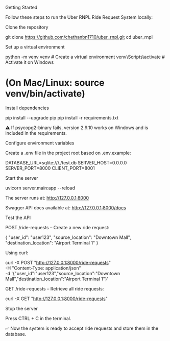 Getting Started

Follow these steps to run the Uber RNPL Ride Request System locally:

Clone the repository

git clone https://github.com/chethanbn1710/uber_rnpl.git
cd uber_rnpl


Set up a virtual environment

python -m venv venv        # Create a virtual environment
venv\Scripts\activate      # Activate it on Windows
# (On Mac/Linux: source venv/bin/activate)


Install dependencies

pip install --upgrade pip
pip install -r requirements.txt


⚠️ If psycopg2-binary fails, version 2.9.10 works on Windows and is included in the requirements.

Configure environment variables

Create a .env file in the project root based on .env.example:

DATABASE_URL=sqlite:///./test.db
SERVER_HOST=0.0.0.0
SERVER_PORT=8000
CLIENT_PORT=8001


Start the server

uvicorn server.main:app --reload


The server runs at: http://127.0.0.1:8000

Swagger API docs available at: http://127.0.0.1:8000/docs

Test the API

POST /ride-requests – Create a new ride request:

{
  "user_id": "user123",
  "source_location": "Downtown Mall",
  "destination_location": "Airport Terminal 1"
}


Using curl:

curl -X POST "http://127.0.0.1:8000/ride-requests" \
  -H "Content-Type: application/json" \
  -d '{"user_id":"user123","source_location":"Downtown Mall","destination_location":"Airport Terminal 1"}'


GET /ride-requests – Retrieve all ride requests:

curl -X GET "http://127.0.0.1:8000/ride-requests"


Stop the server

Press CTRL + C in the terminal.

✅ Now the system is ready to accept ride requests and store them in the database.

